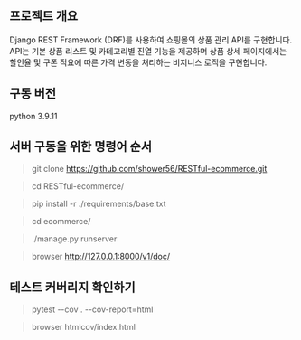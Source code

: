 ## 프로젝트 개요
Django REST Framework (DRF)를 사용하여 쇼핑몰의 상품 관리 API를 구현합니다. API는 기본 상품 리스트 및 카테고리별 진열 기능을 제공하며 상품 상세 페이지에서는 할인율 및 구폰 적요에 따른 가격 변동을 처리하는 비지니스 로직을 구현합니다.

## 구동 버전
python 3.9.11

## 서버 구동을 위한 명령어 순서

> git clone https://github.com/shower56/RESTful-ecommerce.git

> cd RESTful-ecommerce/

> pip install -r ./requirements/base.txt

> cd ecommerce/

> ./manage.py runserver

> browser <http://127.0.0.1:8000/v1/doc/>


## 테스트 커버리지 확인하기

> pytest --cov . --cov-report=html
 
> browser htmlcov/index.html  